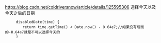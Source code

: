 https://blog.csdn.net/coldriversnow/article/details/125595306
选择今天以及今天之后的日期


         disabledDate(time) {
            return time.getTime() < Date.now() - 8.64e7;//如果没有后面的-8.64e7就是不可以选择今天的 
         }